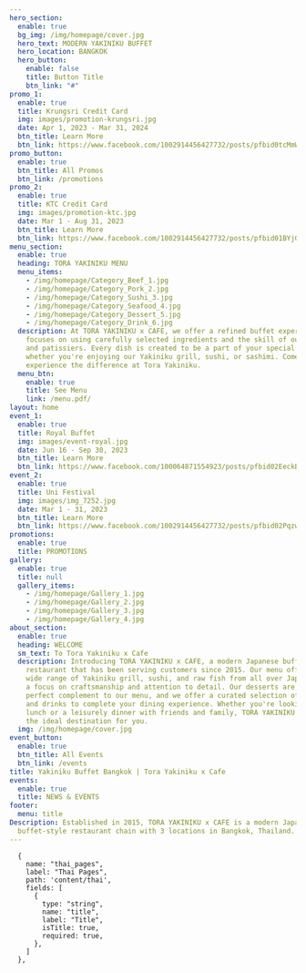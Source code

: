 ```yaml
---
hero_section:
  enable: true
  bg_img: /img/homepage/cover.jpg
  hero_text: MODERN YAKINIKU BUFFET
  hero_location: BANGKOK
  hero_button:
    enable: false
    title: Button Title
    btn_link: "#"
promo_1:
  enable: true
  title: Krungsri Credit Card
  img: images/promotion-krungsri.jpg
  date: Apr 1, 2023 - Mar 31, 2024
  btn_title: Learn More
  btn_link: https://www.facebook.com/1002914456427732/posts/pfbid0tcMmWVpyj2gb2qdzBqgYkMa87LWXE5HBUyooMaNYrPAzmdkzumuYeMGnFBWAPoLl/?mibextid=cr9u03
promo_button:
  enable: true
  btn_title: All Promos
  btn_link: /promotions
promo_2:
  enable: true
  title: KTC Credit Card
  img: images/promotion-ktc.jpg
  date: Mar 1 - Aug 31, 2023
  btn_title: Learn More
  btn_link: https://www.facebook.com/1002914456427732/posts/pfbid01BYjGYMfkVQ9KGfuMKzvs3EZFhiTXHan1aBWgpjZDWRKJ3YwBQ8TSuf5rneue3Jzl/?mibextid=cr9u03
menu_section:
  enable: true
  heading: TORA YAKINIKU MENU
  menu_items:
    - /img/homepage/Category_Beef_1.jpg
    - /img/homepage/Category_Pork_2.jpg
    - /img/homepage/Category_Sushi_3.jpg
    - /img/homepage/Category_Seafood_4.jpg
    - /img/homepage/Category_Dessert_5.jpg
    - /img/homepage/Category_Drink_6.jpg
  description: At TORA YAKINIKU x CAFE, we offer a refined buffet experience that
    focuses on using carefully selected ingredients and the skill of our chefs
    and patissiers. Every dish is created to be a part of your special moments,
    whether you're enjoying our Yakiniku grill, sushi, or sashimi. Come and
    experience the difference at Tora Yakiniku.
  menu_btn:
    enable: true
    title: See Menu
    link: /menu.pdf/
layout: home
event_1:
  enable: true
  title: Royal Buffet
  img: images/event-royal.jpg
  date: Jun 16 - Sep 30, 2023
  btn_title: Learn More
  btn_link: https://www.facebook.com/100064871554923/posts/pfbid02EeckBZgYBKTrBrgYqSMLn1tS9C6fuDk72Mur4rEfofQKiHKbRbVTNDFE3GVEHeCnl/?mibextid=cr9u03
event_2:
  enable: true
  title: Uni Festival
  img: images/img_7252.jpg
  date: Mar 1 - 31, 2023
  btn_title: Learn More
  btn_link: https://www.facebook.com/1002914456427732/posts/pfbid02PqzwEdSvBA4m31FEQtWy3qDNddp4m3QQASDXkhkN6AF1M6eT1JJLMjcFS5afEDbSl/?mibextid=cr9u03
promotions:
  enable: true
  title: PROMOTIONS
gallery:
  enable: true
  title: null
  gallery_items:
    - /img/homepage/Gallery_1.jpg
    - /img/homepage/Gallery_2.jpg
    - /img/homepage/Gallery_3.jpg
    - /img/homepage/Gallery_4.jpg
about_section:
  enable: true
  heading: WELCOME
  sm_text: To Tora Yakiniku x Cafe
  description: Introducing TORA YAKINIKU x CAFE, a modern Japanese buffet-style
    restaurant that has been serving customers since 2015. Our menu offers a
    wide range of Yakiniku grill, sushi, and raw fish from all over Japan, with
    a focus on craftsmanship and attention to detail. Our desserts are the
    perfect complement to our menu, and we offer a curated selection of snacks
    and drinks to complete your dining experience. Whether you're looking for
    lunch or a leisurely dinner with friends and family, TORA YAKINIKU x CAFE is
    the ideal destination for you.
  img: /img/homepage/cover.jpg
event_button:
  enable: true
  btn_title: All Events
  btn_link: /events
title: Yakiniku Buffet Bangkok | Tora Yakiniku x Cafe
events:
  enable: true
  title: NEWS & EVENTS
footer:
  menu: title
Description: Established in 2015, TORA YAKINIKU x CAFE is a modern Japanese
  buffet-style restaurant chain with 3 locations in Bangkok, Thailand.
---
```

      {
        name: "thai_pages",
        label: "Thai Pages",
        path: 'content/thai',
        fields: [
          {
            type: "string",
            name: "title",
            label: "Title",
            isTitle: true,
            required: true,
          },
        ]
      },